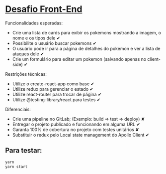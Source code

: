 # [Desafio Front-End](http://desafiofrontend-com.umbler.net/)

Funcionalidades esperadas:
- Crie uma lista de cards para exibir os pokemons mostrando a imagem, o nome e os tipos dele ✔
- Possibilite o usuário buscar pokemons ✔
- O usuário pode ir para a página de detalhes do pokemon e ver a lista de ataques dele ✔
- Crie um formulário para editar um pokemon (salvando apenas no client-side) ✔

Restrições técnicas:
- Utilize o create-react-app como base ✔
- Utilize redux para gerenciar o estado ✔
- Utilize react-router para trocar de página ✔
- Utilize @testing-library/react para testes ✔

Diferenciais:
- Crie uma pipeline no GitLab; (Exemplo: build => test => deploy) ✘
- Entregar o projeto publicado e funcionando em alguma URL ✔
- Garanta 100% de cobertura no projeto com testes unitários ✘
- Substituir o redux pelo Local state management do Apollo Client ✔


## Para testar:

```sh
yarn
yarn start

```
